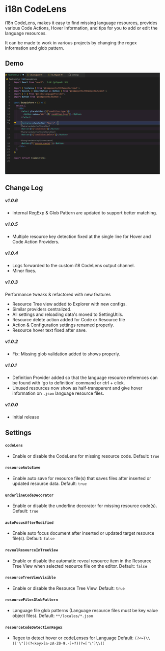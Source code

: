 # i18n CodeLens

i18n CodeLens, makes it easy to find missing language resources, provides various Code Actions, Hover Information, and tips for you to add or edit the language resources.

It can be made to work in various projects by changing the regex information and glob pattern.

## Demo

![Demo](/demo.gif)

## Change Log

##### v1.0.6
- Internal RegExp & Glob Pattern are updated to support better matching.

##### v1.0.5

- Multiple resource key detection fixed at the single line for Hover and Code Action Providers.

##### v1.0.4

- Logs forwarded to the custom i18 CodeLens output channel.
- Minor fixes.

##### v1.0.3

Performance tweaks & refactored with new features

- Resource Tree view added to Explorer with new configs.
- Similar providers centralized.
- All settings and reloading data's moved to SettingUtils.
- Resource delete action added for Code or Resource file
- Action & Configuration settings renamed properly.
- Resource hover text fixed after save.

##### v1.0.2

- Fix: Missing glob validation added to shows properly.

##### v1.0.1

- Definition Provider added so that the language resource references can be found with 'go to definition' command or ctrl + click.
- Unused resources now show as half-transparent and give hover information on `.json` language resource files.

##### v1.0.0

- Initial release

## Settings

#### `codeLens`

- Enable or disable the CodeLens for missing resource code. Default: `true`

#### `resourceAutoSave`

- Enable auto save for resource file(s) that saves files after inserted or updated resource data. Default: `true`

#### `underlineCodeDecorator`

- Enable or disable the underline decorator for missing resource code(s). Default: `true`

#### `autoFocusAfterModified`

- Enable auto focus document after inserted or updated target resource file(s). Default: `false`

#### `revealResourceInTreeView`

- Enable or disable the automatic reveal resource item in the Resource Tree View when selected resource file on the editor. Default: `false`

#### `resourceTreeViewVisible`

- Enable or disable the Resource Tree View. Default: `true`

#### `resourceFilesGlobPattern`

- Language file glob patterns (Language resource files must be key value object files). Default: `**/locales/*.json`

#### `resourceCodeDetectionRegex`

- Regex to detect hover or codeLenses for Language Default: `(?<=T\\(['\"])(?<key>[a-zA-Z0-9.-]+?)(?=['\"]\\))`

